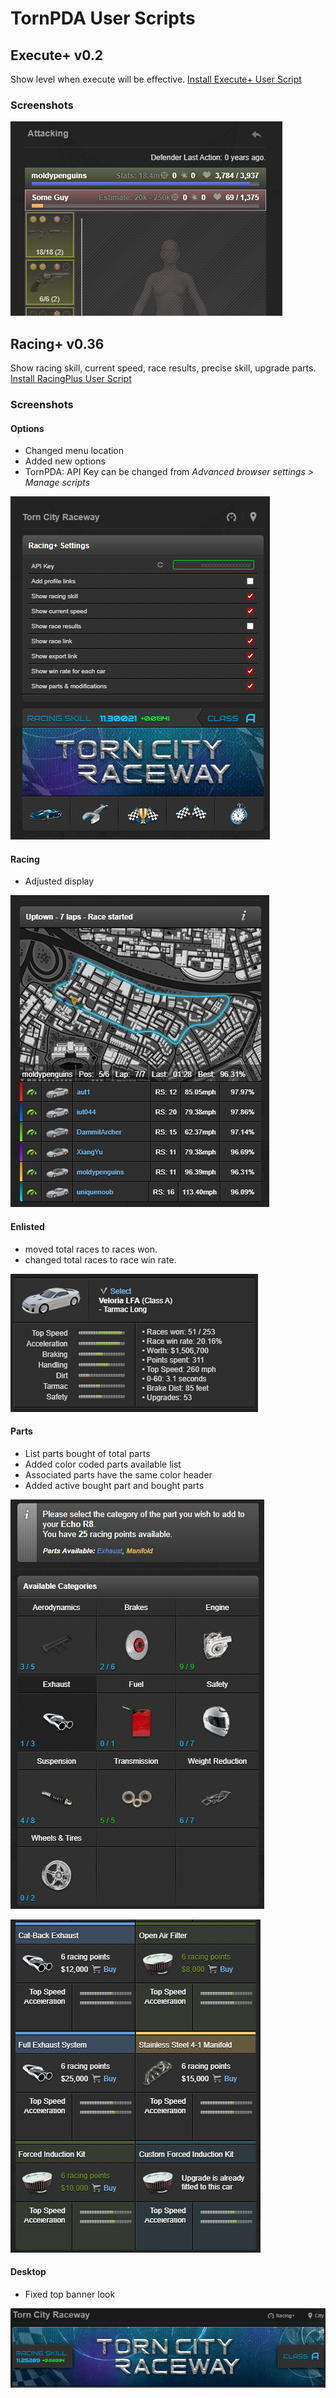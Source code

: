 # TornPDA User Scripts

## Execute+ v0.2

Show level when execute will be effective.
[Install Execute+ User Script](https://github.com/moldypenguins/TornPDA/raw/refs/heads/main/ExecutePlus.user.js)

### Screenshots

![execute](.github/images/execute.png)

## Racing+ v0.36

Show racing skill, current speed, race results, precise skill, upgrade parts.
[Install RacingPlus User Script](https://github.com/moldypenguins/TornPDA/raw/refs/heads/main/RacingPlus.user.js)

### Screenshots

#### Options

* Changed menu location
* Added new options
* TornPDA: API Key can be changed from *Advanced browser settings > Manage scripts*

![options](.github/images/options.png)

#### Racing

* Adjusted display

![racing](.github/images/racing.png)

#### Enlisted

* moved total races to races won.
* changed total races to race win rate.

![enlisted](.github/images/enlisted.png)

#### Parts

* List parts bought of total parts
* Added color coded parts available list
* Associated parts have the same color header
* Added active bought part and bought parts

![parts](.github/images/parts.png)

![parts](.github/images/parts2.png)

#### Desktop

* Fixed top banner look

![desktop](.github/images/desktop.png)
